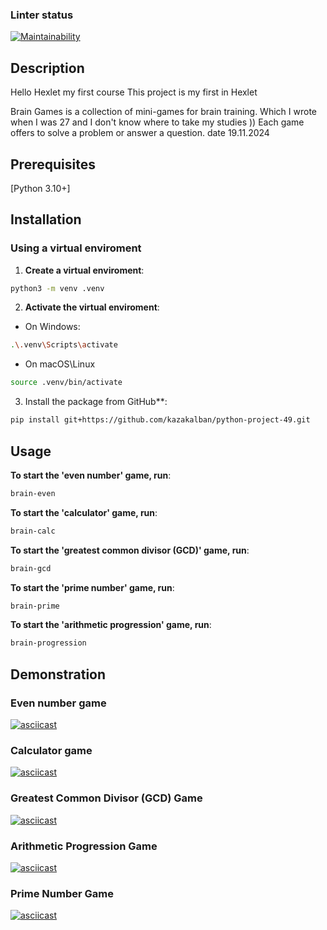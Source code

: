 ### Linter status
[![Maintainability](https://api.codeclimate.com/v1/badges/fb65680623d9149df103/maintainability)](https://codeclimate.com/github/kazakalban/python-project-49/maintainability)

## Description
Hello Hexlet my first course
This project is my first in Hexlet 

Brain Games is a collection of mini-games for brain training. Which I wrote when I was 27 and I don't know where to take my studies ))
Each game offers to solve a problem or answer a question.
date 19.11.2024


## Prerequisites
[Python 3.10+]

## Installation

### Using a virtual enviroment


1. **Create a virtual enviroment**:
```sh
python3 -m venv .venv
```
    
2. **Activate the virtual enviroment**:
- On Windows:
```sh
.\.venv\Scripts\activate
```
- On macOS\Linux
```sh 
source .venv/bin/activate
```

3. Install the package from GitHub**:
```sh
pip install git+https://github.com/kazakalban/python-project-49.git
```

## Usage
**To start the 'even number' game, run**:
```sh 
brain-even 
```

**To start the 'calculator' game, run**:
```sh
brain-calc
```

**To start the 'greatest common divisor (GCD)' game, run**:
```sh
brain-gcd
```    

**To start the 'prime number' game, run**:
```sh
brain-prime
```

**To start the 'arithmetic progression' game, run**:
```sh
brain-progression
```

## Demonstration
### Even number game 
[![asciicast](https://asciinema.org/a/F7SH3ltXwWMXs7ckCgL1FnUWk.svg)](https://asciinema.org/a/F7SH3ltXwWMXs7ckCgL1FnUWk)

### Calculator game
[![asciicast](https://asciinema.org/a/Q4BuVghsYnfT28PHk9Y2CgYm8.svg)](https://asciinema.org/a/Q4BuVghsYnfT28PHk9Y2CgYm8)

### Greatest Common Divisor (GCD) Game
[![asciicast](https://asciinema.org/a/wFkOfznBENw5UeDrIbXFyTQe5.svg)](https://asciinema.org/a/wFkOfznBENw5UeDrIbXFyTQe5)

### Arithmetic Progression Game
[![asciicast](https://asciinema.org/a/z0yPUvKqE7XhwAXtZmFuF7kAP.svg)](https://asciinema.org/a/z0yPUvKqE7XhwAXtZmFuF7kAP)

### Prime Number Game
[![asciicast](https://asciinema.org/a/SIznOvdIrw2rht6UwvZzBwiJV.svg)](https://asciinema.org/a/SIznOvdIrw2rht6UwvZzBwiJV)